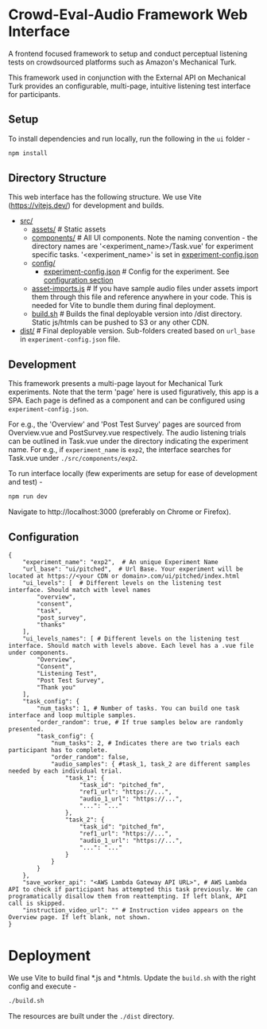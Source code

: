 # Crowd-Eval-Audio Framework Web Interface

A frontend focused framework to setup and conduct perceptual listening tests on crowdsourced platforms such as Amazon's Mechanical Turk.  

This framework used in conjunction with the External API on Mechanical Turk provides an configurable, multi-page, intuitive listening test interface for participants. 

## Setup

To install dependencies and run locally, run the following in the ```ui``` folder - 

```bash
npm install
```

## Directory Structure
This web interface has the following structure. We use Vite (https://vitejs.dev/) for development and builds.

* [src/](./src)
    * [assets/](./src/assets) # Static assets
    * [components/](./src/components) # All UI components. Note the naming convention - the directory names are '\<experiment_name\>/Task.vue' for experiment specific tasks. '\<experiment_name\>' is set in [experiment-config.json](./src/config/experiment-config.json)
    * [config/](./src/config)
        * [experiment-config.json](./src/config/experiment-config.json) # Config for the experiment. See [configuration section](/#configuration)
    * [asset-imports.js](./src/asset-imports.js) # If you have sample audio files under assets import them through this file and reference anywhere in your code. This is needed for Vite to bundle them during final deployment. 
    * [build.sh](./build.sh) # Builds the final deployable version into /dist directory. Static js/htmls can be pushed to S3 or any other CDN.
* [dist/](./dist) # Final deployable version. Sub-folders created based on ```url_base``` in ```experiment-config.json``` file.

## Development

This framework presents a multi-page layout for Mechanical Turk experiments. Note that the term 'page' here is used figuratively, this app is a SPA. Each page is defined as a component and can be configured using ```experiment-config.json```. 

For e.g., the 'Overview' and 'Post Test Survey' pages are sourced from Overview.vue and PostSurvey.vue respectively. The audio listening trials can be outlined in Task.vue under the directory indicating the experiment name. For e.g., if ```experiment_name``` is ```exp2```, the interface searches for Task.vue under ```./src/components/exp2```.

To run interface locally (few experiments are setup for ease of development and test) - 

```bash
npm run dev
```
Navigate to http://localhost:3000 (preferably on Chrome or Firefox).


## Configuration

```
{
    "experiment_name": "exp2",  # An unique Experiment Name
    "url_base": "ui/pitched",  # Url Base. Your experiment will be located at https://<your CDN or domain>.com/ui/pitched/index.html
    "ui_levels": [  # Different levels on the listening test interface. Should match with level names
        "overview",
        "consent",
        "task",
        "post_survey",
        "thanks"
    ],
    "ui_levels_names": [ # Different levels on the listening test interface. Should match with levels above. Each level has a .vue file under components.
        "Overview",
        "Consent",
        "Listening Test",
        "Post Test Survey",
        "Thank you"
    ],
    "task_config": {
        "num_tasks": 1, # Number of tasks. You can build one task interface and loop multiple samples. 
        "order_random": true, # If true samples below are randomly presented. 
        "task_config": {
            "num_tasks": 2, # Indicates there are two trials each participant has to complete.
            "order_random": false,
            "audio_samples": { #task_1, task_2 are different samples needed by each individual trial.
                "task_1": {
                    "task_id": "pitched_fm",
                    "ref1_url": "https://...",
                    "audio_1_url": "https://...",
                    "...": "..."
                },
                "task_2": {
                    "task_id": "pitched_fm",
                    "ref1_url": "https://...",
                    "audio_1_url": "https://...",
                    "...": "..."
                }
            }
        }
    },
    "save_worker_api": "<AWS Lambda Gateway API URL>", # AWS Lambda API to check if participant has attempted this task previously. We can programatically disallow them from reattempting. If left blank, API call is skipped. 
    "instruction_video_url": "" # Instruction video appears on the Overview page. If left blank, not shown.
} 
```

# Deployment

We use Vite to build final *.js and *.htmls. Update the ```build.sh``` with the right config and execute - 

```bash
./build.sh
```

The resources are built under the ```./dist``` directory.